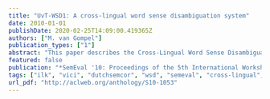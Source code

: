 ```yaml
---
title: "UvT-WSD1: A cross-lingual word sense disambiguation system"
date: 2010-01-01
publishDate: 2020-02-25T14:09:00.419365Z
authors: ["M. van Gompel"]
publication_types: ["1"]
abstract: "This paper describes the Cross-Lingual Word Sense Disambiguation system UvT-WSD1, developed at Tilburg University, for participation in two SemEval-2 tasks: the Cross-Lingual Word Sense Disambiguation task and the Cross-Lingual Lexical Substitution task. The UvT-WSD1 system makes use of k-nearest neighbour classifiers, in the form of single-word experts for each target word to be disam- biguated. These classifiers can be constructed using a variety of local and global context features, and these are mapped onto the translations, i.e. the senses, of the words. The system works for a given language-pair, either English-Dutch or English-Spanish in the current implementation, and takes a word-aligned parallel corpus as its input."
featured: false
publication: "*SemEval '10: Proceedings of the 5th International Workshop on Semantic Evaluation*"
tags: ["ilk", "vici", "dutchsemcor", "wsd", "semeval", "cross-lingual", "word sense disambiguation"]
url_pdf: "http://aclweb.org/anthology/S10-1053"
---
```


